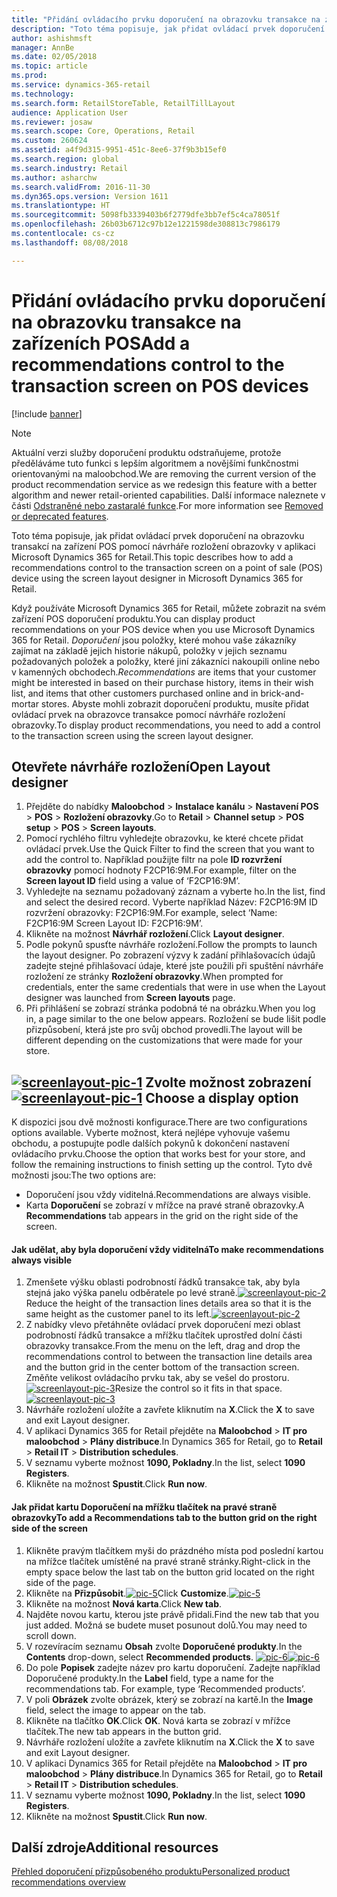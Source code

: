 ```yaml
---
title: "Přidání ovládacího prvku doporučení na obrazovku transakce na zařízeních POS"
description: "Toto téma popisuje, jak přidat ovládací prvek doporučení na obrazovku transakcí na zařízení POS pomocí návrháře rozložení obrazovky v aplikaci Microsoft Dynamics 365 for Retail."
author: ashishmsft
manager: AnnBe
ms.date: 02/05/2018
ms.topic: article
ms.prod: 
ms.service: dynamics-365-retail
ms.technology: 
ms.search.form: RetailStoreTable, RetailTillLayout
audience: Application User
ms.reviewer: josaw
ms.search.scope: Core, Operations, Retail
ms.custom: 260624
ms.assetid: a4f9d315-9951-451c-8ee6-37f9b3b15ef0
ms.search.region: global
ms.search.industry: Retail
ms.author: asharchw
ms.search.validFrom: 2016-11-30
ms.dyn365.ops.version: Version 1611
ms.translationtype: HT
ms.sourcegitcommit: 5098fb3339403b6f2779dfe3bb7ef5c4ca78051f
ms.openlocfilehash: 26b03b6712c97b12e1221598de308813c7986179
ms.contentlocale: cs-cz
ms.lasthandoff: 08/08/2018

---
```


# <a name="add-a-recommendations-control-to-the-transaction-screen-on-pos-devices"></a><span data-ttu-id="dddbc-103">Přidání ovládacího prvku doporučení na obrazovku transakce na zařízeních POS</span><span class="sxs-lookup"><span data-stu-id="dddbc-103">Add a recommendations control to the transaction screen on POS devices</span></span>

[!include [banner](includes/banner.md)]

> [!NOTE]
> <span data-ttu-id="dddbc-104">Aktuální verzi služby doporučení produktu odstraňujeme, protože předěláváme tuto funkci s lepším algoritmem a novějšími funkčnostmi orientovanými na maloobchod.</span><span class="sxs-lookup"><span data-stu-id="dddbc-104">We are removing the current version of the product recommendation service as we redesign this feature with a better algorithm and newer retail-oriented capabilities.</span></span> <span data-ttu-id="dddbc-105">Další informace naleznete v části [Odstraněné nebo zastaralé funkce](https://docs.microsoft.com/en-us/dynamics365/unified-operations/dev-itpro/migration-upgrade/deprecated-features).</span><span class="sxs-lookup"><span data-stu-id="dddbc-105">For more information see [Removed or deprecated features](https://docs.microsoft.com/en-us/dynamics365/unified-operations/dev-itpro/migration-upgrade/deprecated-features).</span></span> 

<span data-ttu-id="dddbc-106">Toto téma popisuje, jak přidat ovládací prvek doporučení na obrazovku transakcí na zařízení POS pomocí návrháře rozložení obrazovky v aplikaci Microsoft Dynamics 365 for Retail.</span><span class="sxs-lookup"><span data-stu-id="dddbc-106">This topic describes how to add a recommendations control to the transaction screen on a point of sale (POS) device using the screen layout designer in Microsoft Dynamics 365 for Retail.</span></span>

<span data-ttu-id="dddbc-107">Když používáte Microsoft Dynamics 365 for Retail, můžete zobrazit na svém zařízení POS doporučení produktu.</span><span class="sxs-lookup"><span data-stu-id="dddbc-107">You can display product recommendations on your POS device when you use Microsoft Dynamics 365 for Retail.</span></span> <span data-ttu-id="dddbc-108">*Doporučení* jsou položky, které mohou vaše zákazníky zajímat na základě jejich historie nákupů, položky v jejich seznamu požadovaných položek a položky, které jiní zákazníci nakoupili online nebo v kamenných obchodech.</span><span class="sxs-lookup"><span data-stu-id="dddbc-108">*Recommendations* are items that your customer might be interested in based on their purchase history, items in their wish list, and items that other customers purchased online and in brick-and-mortar stores.</span></span> <span data-ttu-id="dddbc-109">Abyste mohli zobrazit doporučení produktu, musíte přidat ovládací prvek na obrazovce transakce pomocí návrháře rozložení obrazovky.</span><span class="sxs-lookup"><span data-stu-id="dddbc-109">To display product recommendations, you need to add a control to the transaction screen using the screen layout designer.</span></span>

## <a name="open-layout-designer"></a><span data-ttu-id="dddbc-110">Otevřete návrháře rozložení</span><span class="sxs-lookup"><span data-stu-id="dddbc-110">Open Layout designer</span></span>
1.  <span data-ttu-id="dddbc-111">Přejděte do nabídky **Maloobchod** &gt; **Instalace kanálu** &gt; **Nastavení POS** &gt; **POS** &gt; **Rozložení obrazovky**.</span><span class="sxs-lookup"><span data-stu-id="dddbc-111">Go to **Retail** &gt; **Channel setup** &gt; **POS setup** &gt; **POS** &gt; **Screen layouts**.</span></span>
2.  <span data-ttu-id="dddbc-112">Pomocí rychlého filtru vyhledejte obrazovku, ke které chcete přidat ovládací prvek.</span><span class="sxs-lookup"><span data-stu-id="dddbc-112">Use the Quick Filter to find the screen that you want to add the control to.</span></span> <span data-ttu-id="dddbc-113">Například použijte filtr na pole **ID rozvržení obrazovky** pomocí hodnoty F2CP16:9M.</span><span class="sxs-lookup"><span data-stu-id="dddbc-113">For example, filter on the **Screen layout ID** field using a value of ‘F2CP16:9M’.</span></span>
3.  <span data-ttu-id="dddbc-114">Vyhledejte na seznamu požadovaný záznam a vyberte ho.</span><span class="sxs-lookup"><span data-stu-id="dddbc-114">In the list, find and select the desired record.</span></span> <span data-ttu-id="dddbc-115">Vyberte například Název: F2CP16:9M ID rozvržení obrazovky: F2CP16:9M.</span><span class="sxs-lookup"><span data-stu-id="dddbc-115">For example, select ‘Name: F2CP16:9M Screen Layout ID: F2CP16:9M’.</span></span>
4.  <span data-ttu-id="dddbc-116">Klikněte na možnost **Návrhář rozložení**.</span><span class="sxs-lookup"><span data-stu-id="dddbc-116">Click **Layout designer**.</span></span>
5.  <span data-ttu-id="dddbc-117">Podle pokynů spusťte návrháře rozložení.</span><span class="sxs-lookup"><span data-stu-id="dddbc-117">Follow the prompts to launch the layout designer.</span></span> <span data-ttu-id="dddbc-118">Po zobrazení výzvy k zadání přihlašovacích údajů zadejte stejné přihlašovací údaje, které jste použili při spuštění návrháře rozložení ze stránky **Rozložení obrazovky**.</span><span class="sxs-lookup"><span data-stu-id="dddbc-118">When prompted for credentials, enter the same credentials that were in use when the Layout designer was launched from **Screen layouts** page.</span></span>
6.  <span data-ttu-id="dddbc-119">Při přihlášení se zobrazí stránka podobná té na obrázku.</span><span class="sxs-lookup"><span data-stu-id="dddbc-119">When you log in, a page similar to the one below appears.</span></span> <span data-ttu-id="dddbc-120">Rozložení se bude lišit podle přizpůsobení, která jste pro svůj obchod provedli.</span><span class="sxs-lookup"><span data-stu-id="dddbc-120">The layout will be different depending on the customizations that were made for your store.</span></span>

<span data-ttu-id="dddbc-121">[![screenlayout-pic-1](./media/screenlayout-pic-1.png)](./media/screenlayout-pic-1.png) Zvolte možnost zobrazení</span><span class="sxs-lookup"><span data-stu-id="dddbc-121">[![screenlayout-pic-1](./media/screenlayout-pic-1.png)](./media/screenlayout-pic-1.png) Choose a display option</span></span>
-----------------------

<span data-ttu-id="dddbc-122">K dispozici jsou dvě možnosti konfigurace.</span><span class="sxs-lookup"><span data-stu-id="dddbc-122">There are two configurations options available.</span></span> <span data-ttu-id="dddbc-123">Vyberte možnost, která nejlépe vyhovuje vašemu obchodu, a postupujte podle dalších pokynů k dokončení nastavení ovládacího prvku.</span><span class="sxs-lookup"><span data-stu-id="dddbc-123">Choose the option that works best for your store, and follow the remaining instructions to finish setting up the control.</span></span> <span data-ttu-id="dddbc-124">Tyto dvě možnosti jsou:</span><span class="sxs-lookup"><span data-stu-id="dddbc-124">The two options are:</span></span>
-   <span data-ttu-id="dddbc-125">Doporučení jsou vždy viditelná.</span><span class="sxs-lookup"><span data-stu-id="dddbc-125">Recommendations are always visible.</span></span>
-   <span data-ttu-id="dddbc-126">Karta **Doporučení** se zobrazí v mřížce na pravé straně obrazovky.</span><span class="sxs-lookup"><span data-stu-id="dddbc-126">A **Recommendations** tab appears in the grid on the right side of the screen.</span></span>

#### <a name="to-make-recommendations-always-visible"></a><span data-ttu-id="dddbc-127">Jak udělat, aby byla doporučení vždy viditelná</span><span class="sxs-lookup"><span data-stu-id="dddbc-127">To make recommendations always visible</span></span>

1.  <span data-ttu-id="dddbc-128">Zmenšete výšku oblasti podrobností řádků transakce tak, aby byla stejná jako výška panelu odběratele po levé straně.[](./media/pic-2.png)[![screenlayout-pic-2](./media/screenlayout-pic-2.png)](./media/screenlayout-pic-2.png)</span><span class="sxs-lookup"><span data-stu-id="dddbc-128">Reduce the height of the transaction lines details area so that it is the same height as the customer panel to its left.[](./media/pic-2.png)[![screenlayout-pic-2](./media/screenlayout-pic-2.png)](./media/screenlayout-pic-2.png)</span></span>
2.  <span data-ttu-id="dddbc-129">Z nabídky vlevo přetáhněte ovládací prvek doporučení mezi oblast podrobností řádků transakce a mřížku tlačítek uprostřed dolní části obrazovky transakce.</span><span class="sxs-lookup"><span data-stu-id="dddbc-129">From the menu on the left, drag and drop the recommendations control to between the transaction line details area and the button grid in the center bottom of the transaction screen.</span></span> <span data-ttu-id="dddbc-130">Změňte velikost ovládacího prvku tak, aby se vešel do prostoru.[](./media/pic-3.png)[![screenlayout-pic-3](./media/screenlayout-pic-3.png)](./media/screenlayout-pic-3.png)</span><span class="sxs-lookup"><span data-stu-id="dddbc-130">Resize the control so it fits in that space.[](./media/pic-3.png)[![screenlayout-pic-3](./media/screenlayout-pic-3.png)](./media/screenlayout-pic-3.png)</span></span>
3.  <span data-ttu-id="dddbc-131">Návrháře rozložení uložíte a zavřete kliknutím na **X**.</span><span class="sxs-lookup"><span data-stu-id="dddbc-131">Click the **X** to save and exit Layout designer.</span></span>
4.  <span data-ttu-id="dddbc-132">V aplikaci Dynamics 365 for Retail přejděte na **Maloobchod** &gt; **IT pro maloobchod** &gt; **Plány distribuce**.</span><span class="sxs-lookup"><span data-stu-id="dddbc-132">In Dynamics 365 for Retail, go to **Retail** &gt; **Retail IT** &gt; **Distribution schedules**.</span></span>
5.  <span data-ttu-id="dddbc-133">V seznamu vyberte možnost **1090, Pokladny**.</span><span class="sxs-lookup"><span data-stu-id="dddbc-133">In the list, select **1090 Registers**.</span></span>
6.  <span data-ttu-id="dddbc-134">Klikněte na možnost **Spustit**.</span><span class="sxs-lookup"><span data-stu-id="dddbc-134">Click **Run now**.</span></span>

#### <a name="to-add-a-recommendations-tab-to-the-button-grid-on-the-right-side-of-the-screen"></a><span data-ttu-id="dddbc-135">Jak přidat kartu Doporučení na mřížku tlačítek na pravé straně obrazovky</span><span class="sxs-lookup"><span data-stu-id="dddbc-135">To add a Recommendations tab to the button grid on the right side of the screen</span></span>

1.  <span data-ttu-id="dddbc-136">Klikněte pravým tlačítkem myši do prázdného místa pod poslední kartou na mřížce tlačítek umístěné na pravé straně stránky.</span><span class="sxs-lookup"><span data-stu-id="dddbc-136">Right-click in the empty space below the last tab on the button grid located on the right side of the page.</span></span>
2.  <span data-ttu-id="dddbc-137">Klikněte na **Přizpůsobit**.[![pic-5](./media/pic-5.png)](./media/pic-5.png)</span><span class="sxs-lookup"><span data-stu-id="dddbc-137">Click **Customize**.[![pic-5](./media/pic-5.png)](./media/pic-5.png)</span></span>
3.  <span data-ttu-id="dddbc-138">Klikněte na možnost **Nová karta**.</span><span class="sxs-lookup"><span data-stu-id="dddbc-138">Click **New tab**.</span></span>
4.  <span data-ttu-id="dddbc-139">Najděte novou kartu, kterou jste právě přidali.</span><span class="sxs-lookup"><span data-stu-id="dddbc-139">Find the new tab that you just added.</span></span> <span data-ttu-id="dddbc-140">Možná se budete muset posunout dolů.</span><span class="sxs-lookup"><span data-stu-id="dddbc-140">You may need to scroll down.</span></span>
5.  <span data-ttu-id="dddbc-141">V rozevíracím seznamu **Obsah** zvolte **Doporučené produkty**.</span><span class="sxs-lookup"><span data-stu-id="dddbc-141">In the **Contents** drop-down, select **Recommended products**.</span></span> <span data-ttu-id="dddbc-142">[![pic-6](./media/pic-6.png)](./media/pic-6.png)</span><span class="sxs-lookup"><span data-stu-id="dddbc-142">[![pic-6](./media/pic-6.png)](./media/pic-6.png)</span></span>
6.  <span data-ttu-id="dddbc-143">Do pole **Popisek** zadejte název pro kartu doporučení. Zadejte například Doporučené produkty.</span><span class="sxs-lookup"><span data-stu-id="dddbc-143">In the **Label** field, type a name for the recommendations tab. For example, type ‘Recommended products’.</span></span>
7.  <span data-ttu-id="dddbc-144">V poli **Obrázek** zvolte obrázek, který se zobrazí na kartě.</span><span class="sxs-lookup"><span data-stu-id="dddbc-144">In the **Image** field, select the image to appear on the tab.</span></span>
8.  <span data-ttu-id="dddbc-145">Klikněte na tlačítko **OK**.</span><span class="sxs-lookup"><span data-stu-id="dddbc-145">Click **OK**.</span></span> <span data-ttu-id="dddbc-146">Nová karta se zobrazí v mřížce tlačítek.</span><span class="sxs-lookup"><span data-stu-id="dddbc-146">The new tab appears in the button grid.</span></span>
9.  <span data-ttu-id="dddbc-147">Návrháře rozložení uložíte a zavřete kliknutím na **X**.</span><span class="sxs-lookup"><span data-stu-id="dddbc-147">Click the **X** to save and exit Layout designer.</span></span>
10. <span data-ttu-id="dddbc-148">V aplikaci Dynamics 365 for Retail přejděte na **Maloobchod** &gt; **IT pro maloobchod** &gt; **Plány distribuce**.</span><span class="sxs-lookup"><span data-stu-id="dddbc-148">In Dynamics 365 for Retail, go to **Retail** &gt; **Retail IT** &gt; **Distribution schedules**.</span></span>
11. <span data-ttu-id="dddbc-149">V seznamu vyberte možnost **1090, Pokladny**.</span><span class="sxs-lookup"><span data-stu-id="dddbc-149">In the list, select **1090 Registers**.</span></span>
12. <span data-ttu-id="dddbc-150">Klikněte na možnost **Spustit**.</span><span class="sxs-lookup"><span data-stu-id="dddbc-150">Click **Run now**.</span></span>


<a name="additional-resources"></a><span data-ttu-id="dddbc-151">Další zdroje</span><span class="sxs-lookup"><span data-stu-id="dddbc-151">Additional resources</span></span>
--------

[<span data-ttu-id="dddbc-152">Přehled doporučení přizpůsobeného produktu</span><span class="sxs-lookup"><span data-stu-id="dddbc-152">Personalized product recommendations overview</span></span>](personalized-product-recommendations.md)





